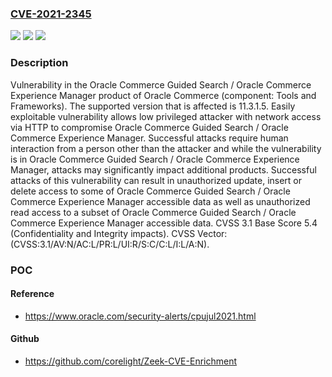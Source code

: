 ### [CVE-2021-2345](https://cve.mitre.org/cgi-bin/cvename.cgi?name=CVE-2021-2345)
![](https://img.shields.io/static/v1?label=Product&message=Commerce%20Guided%20Search%20%2F%20Oracle%20Commerce%20Experience%20Manager&color=blue)
![](https://img.shields.io/static/v1?label=Version&message=%3D%2011.3.1.5%20&color=brighgreen)
![](https://img.shields.io/static/v1?label=Vulnerability&message=Easily%20exploitable%20vulnerability%20allows%20low%20privileged%20attacker%20with%20network%20access%20via%20HTTP%20to%20compromise%20Oracle%20Commerce%20Guided%20Search%20%2F%20Oracle%20Commerce%20Experience%20Manager.%20%20Successful%20attacks%20require%20human%20interaction%20from%20a%20person%20other%20than%20the%20attacker%20and%20while%20the%20vulnerability%20is%20in%20Oracle%20Commerce%20Guided%20Search%20%2F%20Oracle%20Commerce%20Experience%20Manager%2C%20attacks%20may%20significantly%20impact%20additional%20products.%20Successful%20attacks%20of%20this%20vulnerability%20can%20result%20in%20%20unauthorized%20update%2C%20insert%20or%20delete%20access%20to%20some%20of%20Oracle%20Commerce%20Guided%20Search%20%2F%20Oracle%20Commerce%20Experience%20Manager%20accessible%20data%20as%20well%20as%20%20unauthorized%20read%20access%20to%20a%20subset%20of%20Oracle%20Commerce%20Guided%20Search%20%2F%20Oracle%20Commerce%20Experience%20Manager%20accessible%20data.&color=brighgreen)

### Description

Vulnerability in the Oracle Commerce Guided Search / Oracle Commerce Experience Manager product of Oracle Commerce (component: Tools and Frameworks). The supported version that is affected is 11.3.1.5. Easily exploitable vulnerability allows low privileged attacker with network access via HTTP to compromise Oracle Commerce Guided Search / Oracle Commerce Experience Manager. Successful attacks require human interaction from a person other than the attacker and while the vulnerability is in Oracle Commerce Guided Search / Oracle Commerce Experience Manager, attacks may significantly impact additional products. Successful attacks of this vulnerability can result in unauthorized update, insert or delete access to some of Oracle Commerce Guided Search / Oracle Commerce Experience Manager accessible data as well as unauthorized read access to a subset of Oracle Commerce Guided Search / Oracle Commerce Experience Manager accessible data. CVSS 3.1 Base Score 5.4 (Confidentiality and Integrity impacts). CVSS Vector: (CVSS:3.1/AV:N/AC:L/PR:L/UI:R/S:C/C:L/I:L/A:N).

### POC

#### Reference
- https://www.oracle.com/security-alerts/cpujul2021.html

#### Github
- https://github.com/corelight/Zeek-CVE-Enrichment

